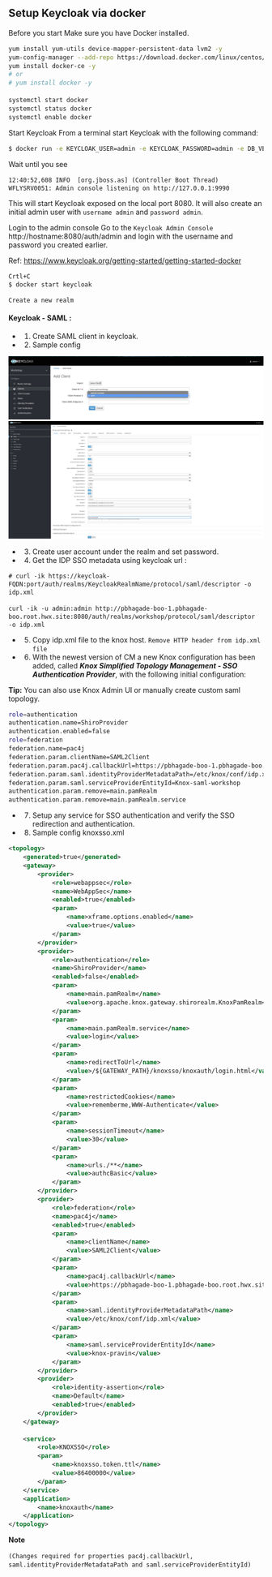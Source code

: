 ## Setup Keycloak via docker

Before you start
Make sure you have Docker installed.

```bash
yum install yum-utils device-mapper-persistent-data lvm2 -y
yum-config-manager --add-repo https://download.docker.com/linux/centos/docker-ce.repo
yum install docker-ce -y
# or
# yum install docker -y

systemctl start docker
systemctl status docker
systemctl enable docker
```

Start Keycloak
From a terminal start Keycloak with the following command:
```bash
$ docker run -e KEYCLOAK_USER=admin -e KEYCLOAK_PASSWORD=admin -e DB_VENDOR=H2 -p 8080:8080 --name keycloak jboss/keycloak
```
Wait until you see 

```
12:40:52,608 INFO  [org.jboss.as] (Controller Boot Thread) WFLYSRV0051: Admin console listening on http://127.0.0.1:9990
```

This will start Keycloak exposed on the local port 8080. It will also create an initial admin user with `username admin` and `password admin`.

Login to the admin console
Go to the `Keycloak Admin Console` http://hostname:8080/auth/admin and login with the username and password you created earlier.

Ref: https://www.keycloak.org/getting-started/getting-started-docker

```
Crtl+C
$ docker start keycloak
```

`Create a new realm`


#### Keycloak - SAML :

-  1.  Create SAML client in keycloak.

-  2.  Sample config

![keycl1](https://github.com/bhagadepravin/knox-workshop/blob/master/jpeg/keycload%20cleint1.png)
![keycl2](https://github.com/bhagadepravin/knox-workshop/blob/master/jpeg/keycload%20client2.png)

-  3.  Create user account under the realm and set password.

-  4.  Get the IDP SSO metadata using keycloak url :

```
# curl -ik https://keycloak-FQDN:port/auth/realms/KeycloakRealmName/protocol/saml/descriptor -o idp.xml

curl -ik -u admin:admin http://pbhagade-boo-1.pbhagade-boo.root.hwx.site:8080/auth/realms/workshop/protocol/saml/descriptor  -o idp.xml
```
-  5.  Copy idp.xml file to the knox host.
`Remove HTTP header from idp.xml file`

-  6.  With the newest version of CM a new Knox configuration has been added, called ***Knox Simplified Topology Management - SSO Authentication Provider***, with the following initial configuration:

**Tip:**
You can also use Knox Admin UI or manually create custom saml topology.

```bash
role=authentication
authentication.name=ShiroProvider
authentication.enabled=false
role=federation
federation.name=pac4j
federation.param.clientName=SAML2Client
federation.param.pac4j.callbackUrl=https://pbhagade-boo-1.pbhagade-boo.root.hwx.site:8443/gateway/knoxsso/api/v1/websso
federation.param.saml.identityProviderMetadataPath=/etc/knox/conf/idp.xml
federation.param.saml.serviceProviderEntityId=Knox-saml-workshop
authentication.param.remove=main.pamRealm
authentication.param.remove=main.pamRealm.service
```

-  7.  Setup any service for SSO authentication and verify the SSO redirection and authentication.

-  8.  Sample config knoxsso.xml 

```xml
<topology>
    <generated>true</generated>
    <gateway>
        <provider>
            <role>webappsec</role>
            <name>WebAppSec</name>
            <enabled>true</enabled>
            <param>
                <name>xframe.options.enabled</name>
                <value>true</value>
            </param>
        </provider>
        <provider>
            <role>authentication</role>
            <name>ShiroProvider</name>
            <enabled>false</enabled>
            <param>
                <name>main.pamRealm</name>
                <value>org.apache.knox.gateway.shirorealm.KnoxPamRealm</value>
            </param>
            <param>
                <name>main.pamRealm.service</name>
                <value>login</value>
            </param>
            <param>
                <name>redirectToUrl</name>
                <value>/${GATEWAY_PATH}/knoxsso/knoxauth/login.html</value>
            </param>
            <param>
                <name>restrictedCookies</name>
                <value>rememberme,WWW-Authenticate</value>
            </param>
            <param>
                <name>sessionTimeout</name>
                <value>30</value>
            </param>
            <param>
                <name>urls./**</name>
                <value>authcBasic</value>
            </param>
        </provider>
        <provider>
            <role>federation</role>
            <name>pac4j</name>
            <enabled>true</enabled>
            <param>
                <name>clientName</name>
                <value>SAML2Client</value>
            </param>
            <param>
                <name>pac4j.callbackUrl</name>
                <value>https://pbhagade-boo-1.pbhagade-boo.root.hwx.site:8443/gateway/knoxsso/api/v1/websso</value>
            </param>
            <param>
                <name>saml.identityProviderMetadataPath</name>
                <value>/etc/knox/conf/idp.xml</value>
            </param>
            <param>
                <name>saml.serviceProviderEntityId</name>
                <value>knox-pravin</value>
            </param>
        </provider>
        <provider>
            <role>identity-assertion</role>
            <name>Default</name>
            <enabled>true</enabled>
        </provider>
    </gateway>

    <service>
        <role>KNOXSSO</role>
        <param>
            <name>knoxsso.token.ttl</name>
            <value>86400000</value>
        </param>
    </service>
    <application>
        <name>knoxauth</name>
    </application>
</topology>
```
**Note**

`(Changes required for properties pac4j.callbackUrl, saml.identityProviderMetadataPath and saml.serviceProviderEntityId)`
